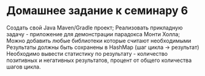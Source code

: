 # Домашнее задание к семинару 6

Создать свой Java Maven/Gradle проект;
Реализовать прикладную задачу - приложение для демонстрации парадокса Монти Холла;
Можно добавить любые библиотеки которые считают необходимыми
Результаты должны быть сохранены в HashMap (шаг цикла -> результат)
Необходимо вывести статистику по результату - количество позитивных и негативных результатов, процент от общего количества шагов цикла.
